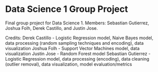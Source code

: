 # Data Science 1 Group Project
 Final group project for Data Science 1. Members: Sebastian Gutierrez, Joshua Folh, Derek Castillo, and Justin Jose. 

 Credits:
 Derek Castillo - Logistic Regression model, Naive Bayes model, data processing (random sampling techniques and encoding), data visualization
 Joshua Folh - Support Vector Machines model, data visualization
 Justin Jose - Random Forest model
 Sebastian Gutierrez - Logistic Regression model, data processing (encoding), data cleaning (outlier removal), data visualization, model evaluation/metrics
